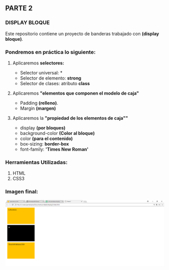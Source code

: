 ## PARTE 2

### DISPLAY BLOQUE
Este repositorio contiene un proyecto de banderas trabajado con __**(display bloque)**__.

### Pondremos en práctica lo siguiente:
1. Aplicaremos **selectores:**
    * Selector universal: *
    * Selector de elemento: **strong**
    * Selector de clases: atributo **class**

2. Aplicaremos __"elementos que componen el modelo de caja"__
    * Padding **(relleno)**.
    * Margin **(margen)**

3. Aplicaremos la __"propiedad de los elementos de caja""__
    * display **(por bloques)**
    * background-color **(Color al bloque)**
    * color **(para el contenido)**
    * box-sizing: **border-box**
    * font-family: **'Times New Roman'**

### Herramientas Utilizadas:
1. HTML
2. CSS3

### Imagen final:
![recursos](assets/imgs/display2inline.png)